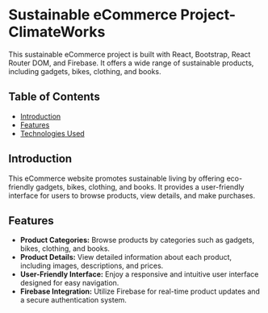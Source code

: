 # Sustainable eCommerce Project- ClimateWorks

This sustainable eCommerce project is built with React, Bootstrap, React Router DOM, and Firebase. It offers a wide range of sustainable products, including gadgets, bikes, clothing, and books.

## Table of Contents

- [Introduction](#introduction)
- [Features](#features)
- [Technologies Used](#technologies-used)


## Introduction

This eCommerce website promotes sustainable living by offering eco-friendly gadgets, bikes, clothing, and books. It provides a user-friendly interface for users to browse products, view details, and make purchases.

## Features

- **Product Categories:** Browse products by categories such as gadgets, bikes, clothing, and books.
- **Product Details:** View detailed information about each product, including images, descriptions, and prices.
- **User-Friendly Interface:** Enjoy a responsive and intuitive user interface designed for easy navigation.
- **Firebase Integration:** Utilize Firebase for real-time product updates and a secure authentication system.

